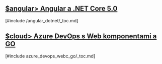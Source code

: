 
## [$angular> Angular a .NET Core 5.0](angular_dotnet/000-README.md)

[#include /angular_dotnet/_toc.md]


## [$cloud> Azure DevOps s Web komponentami a GO](azure_devops_webc_go/000-README.md)

[#include azure_devops_webc_go/_toc.md]
